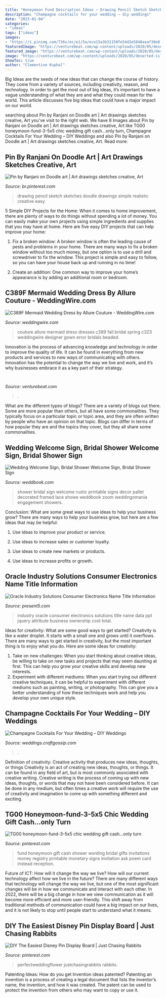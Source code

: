 ```yaml
---
title: "Honeymoon Fund Description Ideas ~ Drawing Pencil Sketch Sketches Doodle Drawings Simple Realistic Creative Easy"
description: "Champagne cocktails for your wedding – diy weddings"
date: "2023-01-04"
categories:
- "ideas"
tags: ["ideas"]
images:
- "https://i.pinimg.com/736x/ec/e1/5a/ece15a3b31150fe54d2e5848aeaf30e8.jpg"
featuredImage: "https://venturebeat.com/wp-content/uploads/2020/05/deserted-islands-devops.png?w=800"
featured_image: "https://venturebeat.com/wp-content/uploads/2020/05/deserted-islands-devops.png?w=800"
image: "https://venturebeat.com/wp-content/uploads/2020/05/deserted-islands-devops.png?w=800"
ShowToc: true
author: "Clementine Kuphal"
---
```



Big Ideas are the seeds of new ideas that can change the course of history. They come from a variety of sources, including creativity, reason, and technology. In order to get the most out of big ideas, it’s important to have a vague understanding of what they are and what they could mean for the world. This article discusses five big ideas that could have a major impact on our world.

	

		
searching about Pin by Ranjani on Doodle art | Art drawings sketches creative, Art you've visit to the right web. We have 8 Images about Pin by Ranjani on Doodle art | Art drawings sketches creative, Art like TG00 honeymoon-fund-3-5x5 chic wedding gift cash...only turn, Champagne Cocktails For Your Wedding – DIY Weddings and also Pin by Ranjani on Doodle art | Art drawings sketches creative, Art. Read more:
		
    
## Pin By Ranjani On Doodle Art | Art Drawings Sketches Creative, Art

<img loading=lazy src="https://i.pinimg.com/736x/ec/e1/5a/ece15a3b31150fe54d2e5848aeaf30e8.jpg" onerror="this.onerror=null;this.src='https://tse1.mm.bing.net/th?id=OIP.la-tW2it1v3DrKdB-yG0bAHaJ3&amp;pid=15.1';" alt="Pin by Ranjani on Doodle art | Art drawings sketches creative, Art">

_Source: br.pinterest.com_

>drawing pencil sketch sketches doodle drawings simple realistic creative easy. 

	

5 Simple DIY Projects for the Home:
When it comes to home improvement, there are plenty of ways to do things without spending a lot of money. You can easily make your own projects using simple ingredients and supplies that you may have at home. Here are five easy DIY projects that can help improve your home: 
1. Fix a broken window: A broken window is often the leading cause of pests and problems in your home. There are many ways to fix a broken window without too much money, but one option is to use a drill and screwdriver to fix the window. This project is simple and easy to follow, so you can have your house back up and running in no time!

2. Create an addition: One common way to improve your home’s appearance is by adding an additional room or bedroom.

    
## C389F Mermaid Wedding Dress By Allure Couture - WeddingWire.com

<img loading=lazy src="https://wwcdn3.weddingwire.com/cat/wedding-photos/dresses/allure-couture/c389f--mfvo8031171.jpg" onerror="this.onerror=null;this.src='https://tse1.mm.bing.net/th?id=OIP.TCfugEvZP5m7ETaQ-i0vIgHaLH&amp;pid=15.1';" alt="C389F Mermaid Wedding Dress by Allure Couture - WeddingWire.com">

_Source: weddingwire.com_

>couture allure mermaid dress dresses c389 fall bridal spring c323 weddingwire designer gown error bridals beaded. 

	

Innovation is the process of advancing knowledge and technology in order to improve the quality of life. It can be found in everything from new products and services to new ways of communicating with others. Innovation has the potential to change the way we live and work, and it’s why businesses embrace it as a key part of their strategy.

    
## 

<img loading=lazy src="https://venturebeat.com/wp-content/uploads/2020/05/deserted-islands-devops.png?w=800" onerror="this.onerror=null;this.src='https://tse4.mm.bing.net/th?id=OIP.UGt6QPKIHa9PnAKD-gUZaAHaE5&amp;pid=15.1';" alt="">

_Source: venturebeat.com_

>. 

	

What are the different types of blogs?
There are a variety of blogs out there. Some are more popular than others, but all have some commonalities. They typically focus on a particular topic or topic area, and they are often written by people who have an opinion on that topic. Blogs can differ in terms of how popular they are and the topics they cover, but they all share some commonalities.

    
## Wedding Welcome Sign, Bridal Shower Welcome Sign, Bridal Shower Sign

<img loading=lazy src="http://s3.weddbook.me/t1/2/5/3/2532577/wedding-welcome-sign-bridal-shower-welcome-sign-bridal-shower-sign-printable-rustic-welcome-sign-bridal-shower-decor.jpg" onerror="this.onerror=null;this.src='https://tse3.mm.bing.net/th?id=OIP.0Pm6poD3IDh_O5vTIzz77gHaLH&amp;pid=15.1';" alt="Wedding Welcome Sign, Bridal Shower Welcome Sign, Bridal Shower Sign">

_Source: weddbook.com_

>shower bridal sign welcome rustic printable signs decor pallet decorated framed lace showe weddbook zoom weddingomania engagement showers. 

	

Conclusion: What are some great ways to use ideas to help your business grow?
There are many ways to help your business grow, but here are a few ideas that may be helpful:
1. Use ideas to improve your product or service.

2. Use ideas to increase sales or customer loyalty.

3. Use ideas to create new markets or products.

4. Use ideas to increase profits or growth.

    
## Oracle Industry Solutions Consumer Electronics Name Title Information

<img loading=lazy src="https://present5.com/presentation/6d6b6a9f0f02b26ce5dbf96a99c48af1/image-59.jpg" onerror="this.onerror=null;this.src='https://tse4.mm.bing.net/th?id=OIP.SmgEzPVzO8K5VXvxFSyF3gHaFj&amp;pid=15.1';" alt="Oracle Industry Solutions Consumer Electronics Name Title Information">

_Source: present5.com_

>industry oracle consumer electronics solutions title name data ppt jquery attribute business ownership cost total. 

	

Ideas for creativity: What are some good ways to get started?
Creativity is like a water droplet. It starts with a small one and grows until it overflows. There are many ways to get started in creativity, but the most important thing is to enjoy what you do. Here are some ideas for creativity: 
1. Take on new challenges: When you start thinking about creative ideas, be willing to take on new tasks and projects that may seem daunting at first. This can help you grow your creative skills and develop new interests. 
2. Experiment with different mediums: When you start trying out different creative techniques, it can be helpful to experiment with different mediums such as painting, writing, or photography. This can give you a better understanding of how these techniques work and help you develop your own unique style. 

    
## Champagne Cocktails For Your Wedding – DIY Weddings

<img loading=lazy src="https://i1.wp.com/weddings.craftgossip.com/files/2017/11/rosemary-75-champagne-cocktail-recipe-683x1024.jpg?resize=683%2C1024&amp;ssl=1" onerror="this.onerror=null;this.src='https://tse1.mm.bing.net/th?id=OIP.-kqk5K0vwG8f7fg42ObDjQHaLG&amp;pid=15.1';" alt="Champagne Cocktails For Your Wedding – DIY Weddings">

_Source: weddings.craftgossip.com_

>. 

	

Definition of creativity: Creative activity that produces new ideas, thoughts, or things
Creativity is an act of creating new ideas, thoughts, or things. It can be found in any field of art, but is most commonly associated with creative writing. Creative writing is the process of coming up with new ideas, thoughts, or words that may not have been considered before. It can be done in any medium, but often times a creative work will require the use of creativity and imagination to come up with something different and exciting.

    
## TG00 Honeymoon-fund-3-5x5 Chic Wedding Gift Cash...only Turn

<img loading=lazy src="https://i.pinimg.com/736x/db/71/64/db71644ff202da1e138275bf1d5c648c.jpg" onerror="this.onerror=null;this.src='https://tse1.mm.bing.net/th?id=OIP.yGFTRLG34IP_NeCH77EyxAHaFj&amp;pid=15.1';" alt="TG00 honeymoon-fund-3-5x5 chic wedding gift cash...only turn">

_Source: pinterest.com_

>fund honeymoon gift cash shower wording bridal gifts invitations money registry printable monetary signs invitation ask poem card instead reception. 

	

Future of ICT: How will it change the way we live?
How will our current technology affect how we live in the future? 
There are many different ways that technology will change the way we live, but one of the most significant changes will be in how we communicate and interact with each other. In 2022, there will be a big change in how we view communication as it will become more efficient and more user-friendly. This shift away from traditional methods of communication could have a big impact on our lives, and it is not likely to stop until people start to understand what it means.

    
## DIY The Easiest Disney Pin Display Board | Just Chasing Rabbits

<img loading=lazy src="https://i.pinimg.com/originals/86/d5/7d/86d57dbe39eb16d82809850cdd6eeb2d.png" onerror="this.onerror=null;this.src='https://tse1.mm.bing.net/th?id=OIP.2D-rn5C24w6FxNrCK4NMwAHaJ4&amp;pid=15.1';" alt="DIY The Easiest Disney Pin Display Board | Just Chasing Rabbits">

_Source: pinterest.com_

>perfectweddingflower justchasingrabbits rabbits. 

	

Patenting Ideas: How do you get Invention ideas patented?
Patenting an invention is a process of creating a legal document that lists the inventor’s name, the invention, and how it was created. The patent can be used to protect the invention from others who may want to copy or use it.

